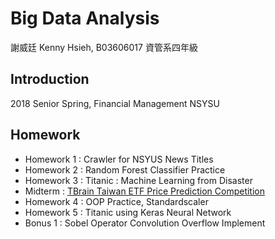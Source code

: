 Big Data Analysis
===
謝威廷 Kenny Hsieh, B03606017 資管系四年級

## Introduction
2018 Senior Spring, Financial Management NSYSU

## Homework
- Homework 1 : Crawler for NSYUS News Titles
- Homework 2 : Random Forest Classifier Practice
- Homework 3 : Titanic : Machine Learning from Disaster
- Midterm : [TBrain Taiwan ETF Price Prediction Competition](https://tbrain.trendmicro.com.tw/Competitions/Details/2)
- Homework 4 : OOP Practice, Standardscaler
- Homework 5 : Titanic using Keras Neural Network
- Bonus 1 : Sobel Operator Convolution Overflow Implement